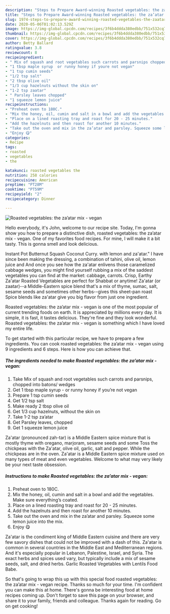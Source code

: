 ```yaml
---
description: "Steps to Prepare Award-winning Roasted vegetables: the za’atar mix - vegan"
title: "Steps to Prepare Award-winning Roasted vegetables: the za’atar mix - vegan"
slug: 1974-steps-to-prepare-award-winning-roasted-vegetables-the-zaatar-mix-vegan
date: 2020-05-06T01:02:13.529Z
image: https://img-global.cpcdn.com/recipes/3f6b4ddda380edbb/751x532cq70/roasted-vegetables-the-zaatar-mix-vegan-recipe-main-photo.jpg
thumbnail: https://img-global.cpcdn.com/recipes/3f6b4ddda380edbb/751x532cq70/roasted-vegetables-the-zaatar-mix-vegan-recipe-main-photo.jpg
cover: https://img-global.cpcdn.com/recipes/3f6b4ddda380edbb/751x532cq70/roasted-vegetables-the-zaatar-mix-vegan-recipe-main-photo.jpg
author: Betty Ballard
ratingvalue: 3.8
reviewcount: 8
recipeingredient:
- " Mix of squash and root vegetables such carrots and parsnips chopped into batons wedges"
- "1 tbsp maple syrup  or runny honey if youre not vegan"
- "1 tsp cumin seeds"
- "1/2 tsp salt"
- "2 tbsp olive oil"
- "1/3 cup hazelnuts without the skin on"
- "1-2 tsp zaatar"
- " Parsley leaves chopped"
- "1 squeeze lemon juice"
recipeinstructions:
- "Preheat oven to 180C."
- "Mix the honey, oil, cumin and salt in a bowl and add the vegetables. Make sure everything’s coated."
- "Place on a lined roasting tray and roast for 20 - 25 minutes."
- "Add the hazelnuts and then roast for another 10 minutes."
- "Take out the oven and mix in the za’atar and parsley. Squeeze some lemon juice into the mix."
- "Enjoy 😋"
categories:
- Recipe
tags:
- roasted
- vegetables
- the

katakunci: roasted vegetables the 
nutrition: 258 calories
recipecuisine: American
preptime: "PT28M"
cooktime: "PT59M"
recipeyield: "2"
recipecategory: Dinner

---
```



![Roasted vegetables: the za’atar mix - vegan](https://img-global.cpcdn.com/recipes/3f6b4ddda380edbb/751x532cq70/roasted-vegetables-the-zaatar-mix-vegan-recipe-main-photo.jpg)

Hello everybody, it's John, welcome to our recipe site. Today, I'm gonna show you how to prepare a distinctive dish, roasted vegetables: the za’atar mix - vegan. One of my favorites food recipes. For mine, I will make it a bit tasty. This is gonna smell and look delicious.

Instant Pot Butternut Squash Coconut Curry. with lemon and za&#39;atar.&#34; I have since been making the dressing, a combination of tahini, olive oil, lemon juice and And once you see how the za&#39;atar enlivens those caramelized cabbage wedges, you might find yourself rubbing a mix of the saddest vegetables you can find at the market: cabbage, carrots. Crisp, Earthy Za&#39;atar Roasted Vegetables are perfect for Shabbat or anytime! Za&#39;atar (or zaatar)--a Middle-Eastern spice blend that&#39;s a mix of thyme, sumac, salt, sesame seeds and sometimes other herbs--gives this sheet-pan roast Spice blends like za&#39;atar give you big flavor from just one ingredient.

Roasted vegetables: the za’atar mix - vegan is one of the most popular of current trending foods on earth. It is appreciated by millions every day. It is simple, it is fast, it tastes delicious. They're fine and they look wonderful. Roasted vegetables: the za’atar mix - vegan is something which I have loved my entire life.


To get started with this particular recipe, we have to prepare a few ingredients. You can cook roasted vegetables: the za’atar mix - vegan using 9 ingredients and 6 steps. Here is how you can achieve that.

<!--inarticleads1-->

##### The ingredients needed to make Roasted vegetables: the za’atar mix - vegan:

1. Take  Mix of squash and root vegetables such carrots and parsnips, chopped into batons/ wedges
1. Get 1 tbsp maple syrup - or runny honey if you’re not vegan
1. Prepare 1 tsp cumin seeds
1. Get 1/2 tsp salt
1. Make ready 2 tbsp olive oil
1. Get 1/3 cup hazelnuts, without the skin on
1. Take 1-2 tsp za’atar
1. Get  Parsley leaves, chopped
1. Get 1 squeeze lemon juice


Za&#39;atar (pronounced zah-tar) is a Middle Eastern spice mixture that is mostly thyme with oregano, marjoram, sesame seeds and some Toss the chickpeas with the Za&#39;atar, olive oil, garlic, salt and pepper. While the chickpeas are in the oven. Za&#39;atar is a Middle Eastern spice mixture used on many types of meat and even vegetables. Welcome to what may very likely be your next taste obsession. 

<!--inarticleads2-->

##### Instructions to make Roasted vegetables: the za’atar mix - vegan:

1. Preheat oven to 180C.
1. Mix the honey, oil, cumin and salt in a bowl and add the vegetables. Make sure everything’s coated.
1. Place on a lined roasting tray and roast for 20 - 25 minutes.
1. Add the hazelnuts and then roast for another 10 minutes.
1. Take out the oven and mix in the za’atar and parsley. Squeeze some lemon juice into the mix.
1. Enjoy 😋


Za&#39;atar is the condiment king of Middle Eastern cuisine and there are very few savory dishes that could not be improved with a dash of this. Za&#39;atar is common in several countries in the Middle East and Mediterranean regions. And it&#39;s especially popular in Lebanon, Palestine, Israel, and Syria. The exact herbs and spices used vary, but typically include a mix of sesame seeds, salt, and dried herbs. Garlic Roasted Vegetables with Lentils Food Babe. 

So that's going to wrap this up with this special food roasted vegetables: the za’atar mix - vegan recipe. Thanks so much for your time. I'm confident you can make this at home. There's gonna be interesting food at home recipes coming up. Don't forget to save this page on your browser, and share it to your family, friends and colleague. Thanks again for reading. Go on get cooking!
